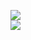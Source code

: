 [![](https://img.shields.io/badge/Made%20With-Github%20Spray-lightgrey.svg?style=for-the-badge&logo=github)](https://github.com/Annihil/github-spray#11359)  
[![](https://i.imgur.com/2DrTn0Z.gif)](https://github.com/Annihil/github-spray)